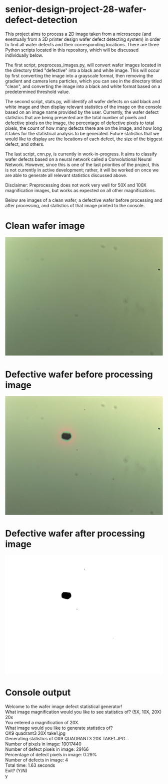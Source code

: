 # senior-design-project-28-wafer-defect-detection
This project aims to process a 2D image taken from a microscope (and eventually from a 3D printer design wafer defect
detecting system) in order to find all wafer defects and their corresponding locations. There are three Python scripts 
located in this repository, which will be discussed individually below.

The first script, preprocess_images.py, will convert wafer images located in the directory titled
"defective" into a black and white image. This will occur by first converting the image into a grayscale format, 
then removing the gradient and camera lens particles, which you can see in the directory titled "clean", and converting
the image into a black and white format based on a predetermined threshold value.

The second script, stats.py, will identify all wafer defects on said black and white image and then display 
relevant statistics of the image on the console based on an image name provided by the user. Currently, the wafer defect
statistics that are being presented are the total number of pixels and defective pixels on the image, the percentage of
defective pixels to total pixels, the count of how many defects there are on the image, and how long it takes for the
statistical analysis to be generated. Future statistics that we would like to display are the locations of each defect,
the size of the biggest defect, and others.

The last script, cnn.py, is currently in work-in-progress. It aims to classify wafer defects based on a neural network
called a Convolutional Neural Network. However, since this is one of the last priorities of the project, this is not
currently in active development; rather, it will be worked on once we are able to generate all relevant statistics
discussed above.

Disclaimer: Preprocessing does not work very well for 50X and 100X magnification images, but works as expected on all 
other magnifications.

Below are images of a clean wafer, a defective wafer before processing and after processing, and statistics of that 
image printed to the console.

# Clean wafer image
![10X_CLEAN](dataset/clean/10X/10X_CLEAN.jpg)

# Defective wafer before processing image
![OX9 quadrant3 20X take1](dataset/defective/20X/OX9%20quadrant3%2020X%20take1.jpg)

# Defective wafer after processing image
![OX9 quadrant3 20X take1](dataset/processed/20X/OX9%20quadrant3%2020X%20take1.jpg)

# Console output
Welcome to the wafer image defect statistical generator!\
What image magnification would you like to see statistics of? (5X, 10X, 20X)\
20x\
You entered a magnification of 20X.\
What image would you like to generate statistics of?\
OX9 quadrant3 20X take1.jpg\
Generating statistics of OX9 QUADRANT3 20X TAKE1.JPG...\
Number of pixels in image: 10017440\
Number of defect pixels in image: 29166\
Percentage of defect pixels in image: 0.29%\
Number of defects in image: 4\
Total time: 1.63 seconds\
Exit? (Y/N)\
y

